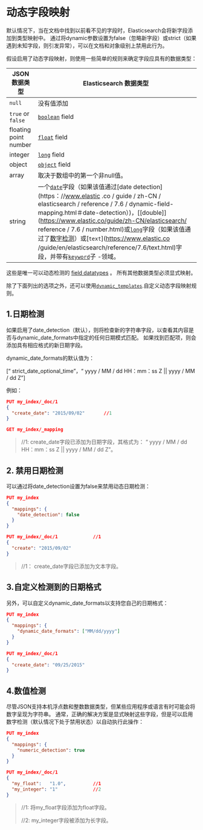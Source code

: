 # 动态字段映射

默认情况下，当在文档中找到以前看不见的字段时，Elasticsearch会将新字段添加到类型映射中。 通过将dynamic参数设置为false（忽略新字段）或strict（如果遇到未知字段，则引发异常），可以在文档和对象级别上禁用此行为。

假设启用了动态字段映射，则使用一些简单的规则来确定字段应具有的数据类型：



| **JSON 数据类型**     | **Elasticsearch 数据类型**                                   |
| --------------------- | ------------------------------------------------------------ |
| `null`                | 没有值添加                                                   |
| `true` or `false`     | [`boolean`](https://www.elastic.co/guide/en/elasticsearch/reference/7.6/boolean.html) field |
| floating point number | [`float`](https://www.elastic.co/guide/en/elasticsearch/reference/7.6/number.html) field |
| integer               | [`long`](https://www.elastic.co/guide/en/elasticsearch/reference/7.6/number.html) field |
| object                | [`object`](https://www.elastic.co/guide/en/elasticsearch/reference/7.6/object.html) field |
| array                 | 取决于数组中的第一个非null值。                               |
| string                | 一个[`date`](https://www.elastic.co/guide/en/elasticsearch/reference/7.6/date.html)字段（如果该值通过[date detection](https：//www.elastic .co / guide / zh-CN / elasticsearch / reference / 7.6 / dynamic-field-mapping.html＃date-detection）)，[[double]](https://www.elastic.co/guide/zh-CN/elasticsearch/ reference / 7.6 / number.html)或[`long`](https://www.elastic.co/guide/zh-CN/elasticsearch/reference/7.6/number.html)字段（如果该值通过了[数字检测](https://www.elastic.co/guide/zh-CN/elasticsearch/reference/7.6/dynamic-field-mapping.html#numeric-detection)）或[`text`](https://www.elastic.co /guide/en/elasticsearch/reference/7.6/text.html)字段，并带有[`keyword`](https://www.elastic.co/guide/en/elasticsearch/reference/7.6/keyword.html)子 -领域。 |



这些是唯一可以动态检测的 [field datatypes](https://www.elastic.co/guide/en/elasticsearch/reference/7.6/mapping-types.html) 。 所有其他数据类型必须显式映射。

除了下面列出的选项之外，还可以使用[`dynamic_templates`](https://www.elastic.co/guide/en/elasticsearch/reference/7.6/dynamic-templates.html).自定义动态字段映射规则。



## 1.日期检测
如果启用了date_detection（默认），则将检查新的字符串字段，以查看其内容是否与dynamic_date_formats中指定的任何日期模式匹配。 如果找到匹配项，则会添加具有相应格式的新日期字段。



dynamic_date_formats的默认值为：

[“ strict_date_optional_time”，“ yyyy / MM / dd HH：mm：ss Z || yyyy / MM / dd Z”]

例如：

```json
PUT my_index/_doc/1
{
  "create_date": "2015/09/02"		//1
}

GET my_index/_mapping 
```

> //1: create_date字段已添加为日期字段，其格式为：
> “ yyyy / MM / dd HH：mm：ss Z || yyyy / MM / dd Z”。

## 2. 禁用日期检测
可以通过将date_detection设置为false来禁用动态日期检测：

```json
PUT my_index
{
  "mappings": {
    "date_detection": false
  }
}

PUT my_index/_doc/1 			//1
{
  "create": "2015/09/02"
}
```

> //1： create_date字段已添加为文本字段。



## 3.自定义检测到的日期格式
另外，可以自定义dynamic_date_formats以支持您自己的日期格式：

```json
PUT my_index
{
  "mappings": {
    "dynamic_date_formats": ["MM/dd/yyyy"]
  }
}

PUT my_index/_doc/1
{
  "create_date": "09/25/2015"
}
```



## 4.数值检测
尽管JSON支持本机浮点数和整数数据类型，但某些应用程序或语言有时可能会将数字呈现为字符串。 通常，正确的解决方案是显式映射这些字段，但是可以启用数字检测（默认情况下处于禁用状态）以自动执行此操作：

```json
PUT my_index
{
  "mappings": {
    "numeric_detection": true
  }
}

PUT my_index/_doc/1
{
  "my_float":   "1.0", 			//1
  "my_integer": "1" 			//2
}
```

> //1: 将my_float字段添加为float字段。
>
>
> //2: my_integer字段被添加为长字段。











